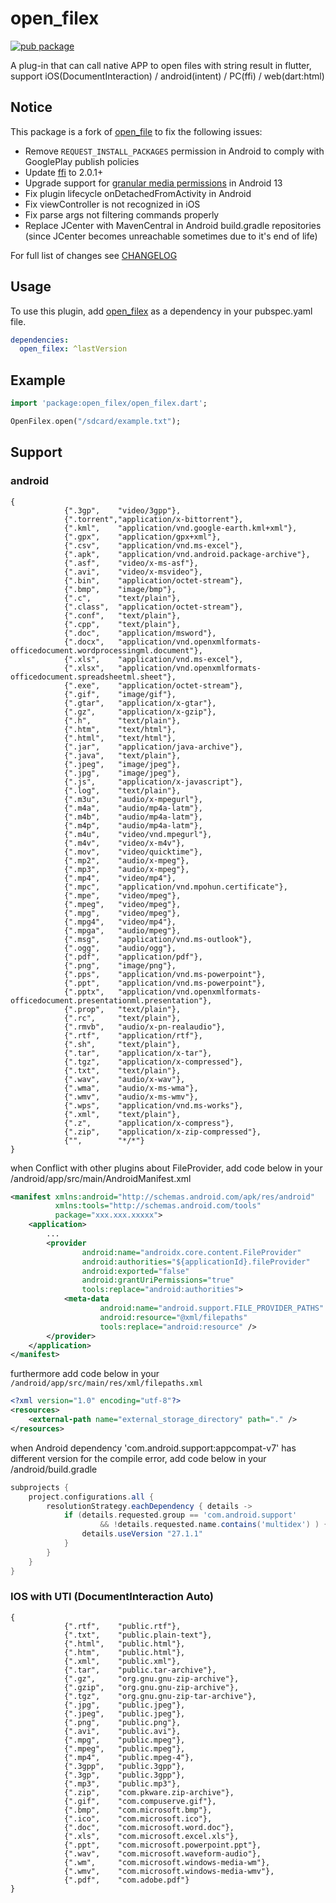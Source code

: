 # open_filex
[![pub package](https://img.shields.io/pub/v/open_filex.svg)](https://pub.dev/packages/open_filex)

A plug-in that can call native APP to open files with string result in flutter, support iOS(DocumentInteraction) / android(intent) / PC(ffi) / web(dart:html)

## Notice
This package is a fork of [open_file](https://pub.dev/packages/open_file) to fix the following issues:
- Remove `REQUEST_INSTALL_PACKAGES` permission in Android to comply with GooglePlay publish policies
- Update [ffi](https://pub.dev/packages/ffi) to 2.0.1+
- Upgrade support for [granular media permissions](https://developer.android.com/about/versions/13/behavior-changes-13#granular-media-permissions) in Android 13
- Fix plugin lifecycle onDetachedFromActivity in Android
- Fix viewController is not recognized in iOS
- Fix parse args not filtering commands properly
- Replace JCenter with MavenCentral in Android build.gradle repositories (since JCenter becomes unreachable sometimes due to it's end of life)

For full list of changes see [CHANGELOG](https://pub.dev/packages/open_filex/changelog)

## Usage

To use this plugin, add [open_filex](https://pub.dev/packages/open_filex/install) as a dependency in your pubspec.yaml file.
```yaml
dependencies:
  open_filex: ^lastVersion
```

## Example
```dart
import 'package:open_filex/open_filex.dart';

OpenFilex.open("/sdcard/example.txt");
```

## Support
### android
```
{
            {".3gp",    "video/3gpp"},
            {".torrent","application/x-bittorrent"},
            {".kml",    "application/vnd.google-earth.kml+xml"},
            {".gpx",    "application/gpx+xml"},
            {".csv",    "application/vnd.ms-excel"},
            {".apk",    "application/vnd.android.package-archive"},
            {".asf",    "video/x-ms-asf"},
            {".avi",    "video/x-msvideo"},
            {".bin",    "application/octet-stream"},
            {".bmp",    "image/bmp"},
            {".c",      "text/plain"},
            {".class",  "application/octet-stream"},
            {".conf",   "text/plain"},
            {".cpp",    "text/plain"},
            {".doc",    "application/msword"},
            {".docx",   "application/vnd.openxmlformats-officedocument.wordprocessingml.document"},
            {".xls",    "application/vnd.ms-excel"},
            {".xlsx",   "application/vnd.openxmlformats-officedocument.spreadsheetml.sheet"},
            {".exe",    "application/octet-stream"},
            {".gif",    "image/gif"},
            {".gtar",   "application/x-gtar"},
            {".gz",     "application/x-gzip"},
            {".h",      "text/plain"},
            {".htm",    "text/html"},
            {".html",   "text/html"},
            {".jar",    "application/java-archive"},
            {".java",   "text/plain"},
            {".jpeg",   "image/jpeg"},
            {".jpg",    "image/jpeg"},
            {".js",     "application/x-javascript"},
            {".log",    "text/plain"},
            {".m3u",    "audio/x-mpegurl"},
            {".m4a",    "audio/mp4a-latm"},
            {".m4b",    "audio/mp4a-latm"},
            {".m4p",    "audio/mp4a-latm"},
            {".m4u",    "video/vnd.mpegurl"},
            {".m4v",    "video/x-m4v"},
            {".mov",    "video/quicktime"},
            {".mp2",    "audio/x-mpeg"},
            {".mp3",    "audio/x-mpeg"},
            {".mp4",    "video/mp4"},
            {".mpc",    "application/vnd.mpohun.certificate"},
            {".mpe",    "video/mpeg"},
            {".mpeg",   "video/mpeg"},
            {".mpg",    "video/mpeg"},
            {".mpg4",   "video/mp4"},
            {".mpga",   "audio/mpeg"},
            {".msg",    "application/vnd.ms-outlook"},
            {".ogg",    "audio/ogg"},
            {".pdf",    "application/pdf"},
            {".png",    "image/png"},
            {".pps",    "application/vnd.ms-powerpoint"},
            {".ppt",    "application/vnd.ms-powerpoint"},
            {".pptx",   "application/vnd.openxmlformats-officedocument.presentationml.presentation"},
            {".prop",   "text/plain"},
            {".rc",     "text/plain"},
            {".rmvb",   "audio/x-pn-realaudio"},
            {".rtf",    "application/rtf"},
            {".sh",     "text/plain"},
            {".tar",    "application/x-tar"},
            {".tgz",    "application/x-compressed"},
            {".txt",    "text/plain"},
            {".wav",    "audio/x-wav"},
            {".wma",    "audio/x-ms-wma"},
            {".wmv",    "audio/x-ms-wmv"},
            {".wps",    "application/vnd.ms-works"},
            {".xml",    "text/plain"},
            {".z",      "application/x-compress"},
            {".zip",    "application/x-zip-compressed"},
            {"",        "*/*"}
}

```
when Conflict with other plugins about FileProvider, add code below in your /android/app/src/main/AndroidManifest.xml
```xml
<manifest xmlns:android="http://schemas.android.com/apk/res/android"
          xmlns:tools="http://schemas.android.com/tools"
          package="xxx.xxx.xxxxx">
    <application>
        ...
        <provider
                android:name="androidx.core.content.FileProvider"
                android:authorities="${applicationId}.fileProvider"
                android:exported="false"
                android:grantUriPermissions="true"
                tools:replace="android:authorities">
            <meta-data
                    android:name="android.support.FILE_PROVIDER_PATHS"
                    android:resource="@xml/filepaths"
                    tools:replace="android:resource" />
        </provider>
    </application>
</manifest>
```
furthermore add code below in your `/android/app/src/main/res/xml/filepaths.xml`
```xml
<?xml version="1.0" encoding="utf-8"?>
<resources>
    <external-path name="external_storage_directory" path="." />
</resources>
```

when Android dependency 'com.android.support:appcompat-v7' has different version for the compile error, add code below in your /android/build.gradle
```gradle
subprojects {
    project.configurations.all {
        resolutionStrategy.eachDependency { details ->
            if (details.requested.group == 'com.android.support'
                    && !details.requested.name.contains('multidex') ) {
                details.useVersion "27.1.1"
            }
        }
    }
}
```


### IOS with UTI (DocumentInteraction Auto)
```
{
            {".rtf",    "public.rtf"},
            {".txt",    "public.plain-text"},
            {".html",   "public.html"},
            {".htm",    "public.html"},
            {".xml",    "public.xml"},
            {".tar",    "public.tar-archive"},
            {".gz",     "org.gnu.gnu-zip-archive"},
            {".gzip",   "org.gnu.gnu-zip-archive"},
            {".tgz",    "org.gnu.gnu-zip-tar-archive"},
            {".jpg",    "public.jpeg"},
            {".jpeg",   "public.jpeg"},
            {".png",    "public.png"},
            {".avi",    "public.avi"},
            {".mpg",    "public.mpeg"},
            {".mpeg",   "public.mpeg"},
            {".mp4",    "public.mpeg-4"},
            {".3gpp",   "public.3gpp"},
            {".3gp",    "public.3gpp"},
            {".mp3",    "public.mp3"},
            {".zip",    "com.pkware.zip-archive"},
            {".gif",    "com.compuserve.gif"},
            {".bmp",    "com.microsoft.bmp"},
            {".ico",    "com.microsoft.ico"},
            {".doc",    "com.microsoft.word.doc"},
            {".xls",    "com.microsoft.excel.xls"},
            {".ppt",    "com.microsoft.powerpoint.​ppt"},
            {".wav",    "com.microsoft.waveform-​audio"},
            {".wm",     "com.microsoft.windows-​media-wm"},
            {".wmv",    "com.microsoft.windows-​media-wmv"},
            {".pdf",    "com.adobe.pdf"}
}
```
